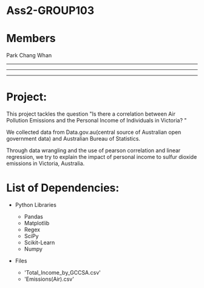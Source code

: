 # Ass2-GROUP103

# Members
Park Chang Whan

******* *******

******* *******

******* *******


# Project:
This project tackles the question "Is there a correlation between Air Pollution Emissions and the Personal Income of Individuals in Victoria? "

We collected data from Data.gov.au(central source of Australian open government data) and Australian Bureau of Statistics.

Through data wrangling and the use of pearson correlation and linear regression, we try to explain the impact of personal income to sulfur dioxide emissions in Victoria, Australia. 


# List of Dependencies:
- Python Libraries
  - Pandas
  - Matplotlib
  - Regex
  - SciPy
  - Scikit-Learn
  - Numpy

- Files
  - 'Total_Income_by_GCCSA.csv'
  - 'Emissions(Air).csv'